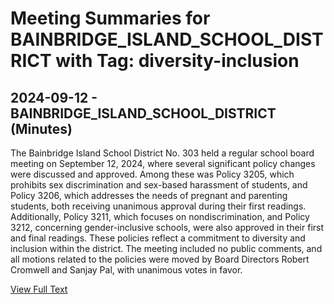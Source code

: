 # Meeting Summaries for BAINBRIDGE_ISLAND_SCHOOL_DISTRICT with Tag: diversity-inclusion

## 2024-09-12 - BAINBRIDGE_ISLAND_SCHOOL_DISTRICT (Minutes)

The Bainbridge Island School District No. 303 held a regular school board meeting on September 12, 2024, where several significant policy changes were discussed and approved. Among these was Policy 3205, which prohibits sex discrimination and sex-based harassment of students, and Policy 3206, which addresses the needs of pregnant and parenting students, both receiving unanimous approval during their first readings. Additionally, Policy 3211, which focuses on nondiscrimination, and Policy 3212, concerning gender-inclusive schools, were also approved in their first and final readings. These policies reflect a commitment to diversity and inclusion within the district. The meeting included no public comments, and all motions related to the policies were moved by Board Directors Robert Cromwell and Sanjay Pal, with unanimous votes in favor.

[View Full Text](https://raw.githubusercontent.com/VoronoiPerspectives/WashingtonStateSchoolBoardExplorer/refs/heads/main/data/countries/usa/states/wa/counties/kitsap/school_boards/bainbridge_island_school_district/2024/2024-09-12-draft-minutes.txt)

